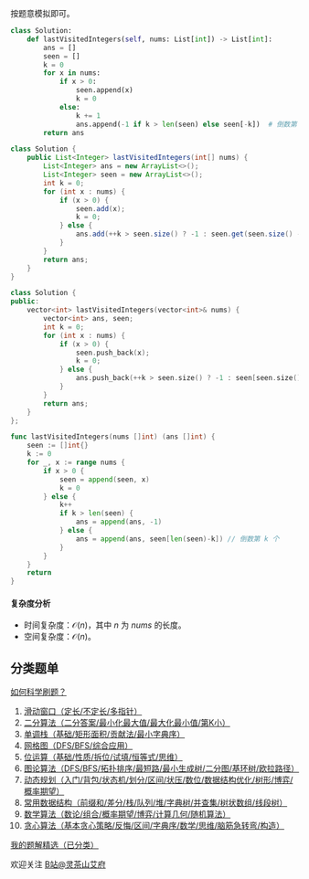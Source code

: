 按题意模拟即可。

```py [sol-Python3]
class Solution:
    def lastVisitedIntegers(self, nums: List[int]) -> List[int]:
        ans = []
        seen = []
        k = 0
        for x in nums:
            if x > 0:
                seen.append(x)
                k = 0
            else:
                k += 1
                ans.append(-1 if k > len(seen) else seen[-k])  # 倒数第 k 个
        return ans
```

```java [sol-Java]
class Solution {
    public List<Integer> lastVisitedIntegers(int[] nums) {
        List<Integer> ans = new ArrayList<>();
        List<Integer> seen = new ArrayList<>();
        int k = 0;
        for (int x : nums) {
            if (x > 0) {
                seen.add(x);
                k = 0;
            } else {
                ans.add(++k > seen.size() ? -1 : seen.get(seen.size() - k)); // 倒数第 k 个
            }
        }
        return ans;
    }
}
```

```cpp [sol-C++]
class Solution {
public:
    vector<int> lastVisitedIntegers(vector<int>& nums) {
        vector<int> ans, seen;
        int k = 0;
        for (int x : nums) {
            if (x > 0) {
                seen.push_back(x);
                k = 0;
            } else {
                ans.push_back(++k > seen.size() ? -1 : seen[seen.size() - k]); // 倒数第 k 个
            }
        }
        return ans;
    }
};
```

```go [sol-Go]
func lastVisitedIntegers(nums []int) (ans []int) {
	seen := []int{}
	k := 0
	for _, x := range nums {
		if x > 0 {
			seen = append(seen, x)
			k = 0
		} else {
			k++
			if k > len(seen) {
				ans = append(ans, -1)
			} else {
				ans = append(ans, seen[len(seen)-k]) // 倒数第 k 个
			}
		}
	}
	return
}
```

#### 复杂度分析

- 时间复杂度：$\mathcal{O}(n)$，其中 $n$ 为 $\textit{nums}$ 的长度。
- 空间复杂度：$\mathcal{O}(n)$。

## 分类题单

[如何科学刷题？](https://leetcode.cn/circle/discuss/RvFUtj/)

1. [滑动窗口（定长/不定长/多指针）](https://leetcode.cn/circle/discuss/0viNMK/)
2. [二分算法（二分答案/最小化最大值/最大化最小值/第K小）](https://leetcode.cn/circle/discuss/SqopEo/)
3. [单调栈（基础/矩形面积/贡献法/最小字典序）](https://leetcode.cn/circle/discuss/9oZFK9/)
4. [网格图（DFS/BFS/综合应用）](https://leetcode.cn/circle/discuss/YiXPXW/)
5. [位运算（基础/性质/拆位/试填/恒等式/思维）](https://leetcode.cn/circle/discuss/dHn9Vk/)
6. [图论算法（DFS/BFS/拓扑排序/最短路/最小生成树/二分图/基环树/欧拉路径）](https://leetcode.cn/circle/discuss/01LUak/)
7. [动态规划（入门/背包/状态机/划分/区间/状压/数位/数据结构优化/树形/博弈/概率期望）](https://leetcode.cn/circle/discuss/tXLS3i/)
8. [常用数据结构（前缀和/差分/栈/队列/堆/字典树/并查集/树状数组/线段树）](https://leetcode.cn/circle/discuss/mOr1u6/)
9. [数学算法（数论/组合/概率期望/博弈/计算几何/随机算法）](https://leetcode.cn/circle/discuss/IYT3ss/)
10. [贪心算法（基本贪心策略/反悔/区间/字典序/数学/思维/脑筋急转弯/构造）](https://leetcode.cn/circle/discuss/g6KTKL/)

[我的题解精选（已分类）](https://github.com/EndlessCheng/codeforces-go/blob/master/leetcode/SOLUTIONS.md)

欢迎关注 [B站@灵茶山艾府](https://space.bilibili.com/206214)
